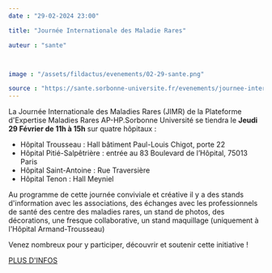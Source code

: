 ```yaml
---
date : "29-02-2024 23:00"

title: "Journée Internationale des Maladie Rares"

auteur : "sante"



image : "/assets/fildactus/evenements/02-29-sante.png"

source : "https://sante.sorbonne-universite.fr/evenements/journee-internationale-maladie-rares"
---
```


La Journée Internationale des Maladies Rares (JIMR) de la Plateforme d'Expertise Maladies Rares AP-HP.Sorbonne Université se tiendra le __Jeudi 29 Février de 11h à 15h__ sur quatre hôpitaux :

- Hôpital Trousseau : Hall bâtiment Paul-Louis Chigot, porte 22  
- Hôpital Pitié-Salpêtrière : entrée au 83 Boulevard de l’Hôpital, 75013 Paris  
- Hôpital Saint-Antoine : Rue Traversière  
- Hôpital Tenon : Hall Meyniel

Au programme de cette journée conviviale et créative il y a des stands d'information avec les associations, des échanges avec les professionnels de santé des centre des maladies rares, un stand de photos, des décorations, une fresque collaborative, un stand maquillage (uniquement à l'Hôpital Armand-Trousseau)

Venez nombreux pour y participer, découvrir et soutenir cette initiative !

[PLUS D'INFOS](https://trousseau.aphp.fr/maladiesrares-aphp-sorbonne/journee-internationale-des-maladies-rares-2024/)